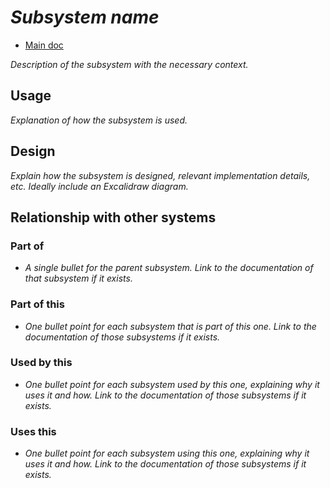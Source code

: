 # _Subsystem name_

- [Main doc](../__docs__/README.md)

_Description of the subsystem with the necessary context._

## Usage

_Explanation of how the subsystem is used._

## Design

_Explain how the subsystem is designed, relevant implementation details, etc.
Ideally include an Excalidraw diagram._

## Relationship with other systems

### Part of

- _A single bullet for the parent subsystem. Link to the documentation of that
  subsystem if it exists._

### Part of this

- _One bullet point for each subsystem that is part of this one. Link to the
  documentation of those subsystems if it exists._

### Used by this

- _One bullet point for each subsystem used by this one, explaining why it uses
  it and how. Link to the documentation of those subsystems if it exists._

### Uses this

- _One bullet point for each subsystem using this one, explaining why it uses it
  and how. Link to the documentation of those subsystems if it exists._
